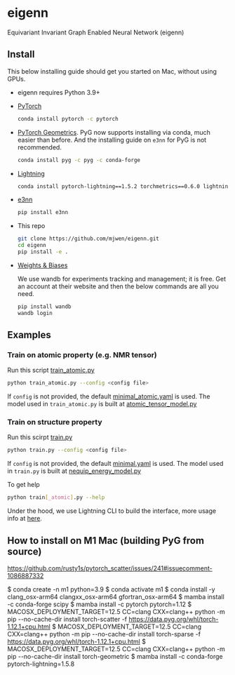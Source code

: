 # eigenn

Equivariant Invariant Graph Enabled Neural Network (eigenn)

## Install

This below installing guide should get you started on Mac, without using GPUs.

- eigenn requires Python 3.9+

- [PyTorch](https://pytorch.org)

  ```bash
  conda install pytorch -c pytorch
  ```

- [PyTorch Geometrics](https://pytorch-geometric.readthedocs.io). PyG now
  supports installing via conda, much easier than before. And the installing guide on
  `e3nn` for PyG is not recommended.

  ```bash
  conda install pyg -c pyg -c conda-forge
  ```

- [Lightning](https://www.pytorchlightning.ai/)

  ```bash
  conda install pytorch-lightning==1.5.2 torchmetrics==0.6.0 lightning-bolts -c conda-forge
  ```

- [e3nn](https://docs.e3nn.org/en/stable/guide/installation.html)

  ```bash
  pip install e3nn
  ```

- This repo

  ```bash
  git clone https://github.com/mjwen/eigenn.git
  cd eigenn
  pip install -e .
  ```

- [Weights & Biases](https://docs.wandb.ai/quickstart)

  We use wandb for experiments tracking and management; it is free. Get an account at
  their website and then the below commands are all you need.

  ```bash
  pip install wandb
  wandb login
  ```

## Examples

### Train on atomic property (e.g. NMR tensor)

Run this script [train_atomic.py](./scripts/train_atomic.py)

```bash
python train_atomic.py --config <config file>
```

If `config` is not provided, the default [minimal_atomic.yaml](./scripts/configs/minimal_atomic.yaml)
is used.
The model used in `train_atomic.py` is built at [atomic_tensor_model.py](./eigenn/model_factory/atomic_tensor_model.py)

### Train on structure property

Run this scirpt [train.py](./scripts/train.py)

```bash
python train.py --config <config file>
```

If `config` is not provided, the default [minimal.yaml](./scripts/configs/minimal.yaml)
is used.
The model used in `train.py` is built at [nequip_energy_model.py](./eigenn/model_factory/nequip_energy_model.py)

To get help

```bash
python train[_atomic].py --help
```

Under the hood, we use Lightning CLI to build the interface, more usage info at
[here](https://pytorch-lightning.readthedocs.io/en/stable/common/lightning_cli.html).


## How to install on M1 Mac (building PyG from source)

https://github.com/rusty1s/pytorch_scatter/issues/241#issuecomment-1086887332

$ conda create -n m1 python=3.9
$ conda activate m1
$ conda install -y clang_osx-arm64 clangxx_osx-arm64 gfortran_osx-arm64
$ mamba install -c conda-forge scipy
$ mamba install -c pytorch pytorch=1.12
$ MACOSX_DEPLOYMENT_TARGET=12.5 CC=clang CXX=clang++ python -m pip --no-cache-dir  install  torch-scatter -f https://data.pyg.org/whl/torch-1.12.1+cpu.html
$ MACOSX_DEPLOYMENT_TARGET=12.5 CC=clang CXX=clang++ python -m pip --no-cache-dir  install  torch-sparse -f https://data.pyg.org/whl/torch-1.12.1+cpu.html
$ MACOSX_DEPLOYMENT_TARGET=12.5 CC=clang CXX=clang++ python -m pip --no-cache-dir  install  torch-geometric
$ mamba install -c conda-forge pytorch-lightning=1.5.8
